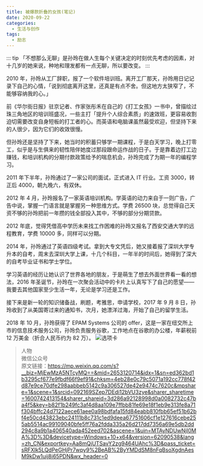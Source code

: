 ```yaml
---
title: 被爆款折叠的女孩(笔记)
date: 2020-09-22
categories: 
  - 生活与创作
tags:
  - 励志
---
```


::: tip
「不想那么无聊」是孙玲在做人生每个关键决定的时刻优先考虑的因素，对十几岁的她来说，种地和理发都有一点无聊，所以要改变。
:::

<!-- more -->

2010 年，孙玲从工厂辞职，报了一个软件培训班。离开工厂那天，孙玲用日记记录下自己的心情，「说到彻底离开这里，还真是有点不舍。但这地方太狭窄了，不能够容纳我的心。」

前《华尔街日报》驻京记者、作家张彤禾在自己的《打工女孩》一书中，曾描绘过珠三角地区的培训班盛况，一些主打「提升个人综合素质」的速效班，更容易收割迫切需要改变自身短板的打工者的心。而英语和电脑课虽然最受欢迎，但坚持下来的人很少，因为它们的收效很慢。

但孙玲还是坚持了下来，她当时的积蓄只够学一期课程，于是白天学习，晚上打零工，似乎是与生俱来的韧性陪伴她度过那段跟命运作战的日子。于是靠着边打工边赚钱，和培训机构的分期付款政策给予的喘息机会，孙玲完成了为期一年的编程学习。

2011 年下半年，孙玲通过了一家公司的面试，正式进入 IT 行业。工资 3000，转正后 4000，朝九晚六，有双休。

2012 年 4 月，孙玲报名了一家英语培训机构。学英语的动力来自于一则广告，广告中说，掌握一门语言就是掌握另一种思维方式。学费 26500 块，总觉得自己天资不够的孙玲把前一年攒的钱全部投入其中，不够的部分分期贷款。

2012 年底，觉得凭借高中学历未来找工作困难的孙玲又报名了西安交通大学的远程教育，学费 10000 多，同样可以分期。

2014 年，孙玲通过了英语四级考试。拿到大专文凭后，她又接着报了深圳大学专升本的自考，周末去深圳大学上课，十几个科目，一年半的时间后，她得到了深大的自考毕业证书和学士学位。

学习英语的经历让她认识了世界各地的朋友，于是萌生了想去外面世界看一看的想法，2016 年圣诞节，孙玲在一次聚会活动中的卡片上认真写下了自己的愿望——我要去其他国家至少生活一年，无论是学习还是工作。

接下来是新一轮的知识储备战，刷题，考雅思，申请学校，2017 年 9 月 8 日，孙玲收到了从美国寄过来的通知书，次月，她漂洋过海，开始了自己的留学生活。

2018 年 10 月，孙玲获得了 EPAM Systems 公司的 offer，这是一家在纽交所上市的信息技术服务公司，孙玲负责服务谷歌，工作地点在谷歌的办公楼，年薪税前 12 万美金（折合人民币约为 82 万）。
![选项卡](../../images/vuepress/20200922.png)

> 人物<br/>
> 微信公众号<br/>
> 原文链接：https://mp.weixin.qq.com/s?__biz=MjEwMzA5NTcyMQ==&mid=2653120714&idx=1&sn=ed362bd1b3295cf677e9fbdf66f9ef91&chksm=4eb28e0c79c5071a192cc778f42d87e9ce70dfe298aabbeb5142c9a306527de42e9474c7620c&mpshare=1&scene=1&srcid=092169SZep7DEdi12bVU3zye&sharer_sharetime=1600742413154&sharer_shareid=3d286a92128998d0a0082732c47ba4f5&key=b82f1b249fc3af4d8aa109e7ffbb81fe69e18f1eb9e313fe8a71f304bffc24d7122aece61aee0a98bdfafa15fd84eabb810fbb65ef51b62bf4e50cd43823ebc24111b8c731c1ed9deea67751606cf1e127616cebe255ab5514ac99109040bfe5ff76a2fdda335a26d217dd7356a69e5db2dd294c8a9b1a406540ada452eed702&ascene=1&uin=MTAyNDUwNjI0MA%3D%3D&devicetype=Windows+10+x64&version=62090538&lang=zh_CN&exportkey=Aa8mQjUTSavY2zg9464UAhc%3D&pass_ticket=sRFXlk5LQdPeGHjPr7wpy9%2BeAB%2ByYMDdSM8nFqBsoXgdnAesM9kDw1uij8i65PDN&wx_header=0
